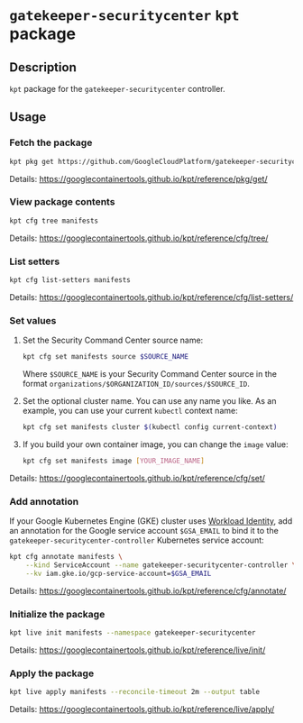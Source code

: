 # `gatekeeper-securitycenter` `kpt` package

## Description

`kpt` package for the `gatekeeper-securitycenter` controller.

## Usage

### Fetch the package

```bash
kpt pkg get https://github.com/GoogleCloudPlatform/gatekeeper-securitycenter/manifests manifests
```

Details: https://googlecontainertools.github.io/kpt/reference/pkg/get/

### View package contents

```bash
kpt cfg tree manifests
```

Details: https://googlecontainertools.github.io/kpt/reference/cfg/tree/

### List setters

```bash
kpt cfg list-setters manifests
```

Details: https://googlecontainertools.github.io/kpt/reference/cfg/list-setters/

### Set values

1.  Set the Security Command Center source name:

    ```bash
    kpt cfg set manifests source $SOURCE_NAME
    ```

    Where `$SOURCE_NAME` is your Security Command Center source in the format
    `organizations/$ORGANIZATION_ID/sources/$SOURCE_ID`.

2.  Set the optional cluster name. You can use any name you like. As an
    example, you can use your current `kubectl` context name:

    ```bash
    kpt cfg set manifests cluster $(kubectl config current-context)
    ```

3.  If you build your own container image, you can change the `image` value:

    ```bash
    kpt cfg set manifests image [YOUR_IMAGE_NAME]
    ```

Details: https://googlecontainertools.github.io/kpt/reference/cfg/set/

### Add annotation

If your Google Kubernetes Engine (GKE) cluster uses
[Workload Identity](https://cloud.google.com/kubernetes-engine/docs/how-to/workload-identity),
add an annotation for the Google service account `$GSA_EMAIL` to bind it to the
`gatekeeper-securitycenter-controller` Kubernetes service account:

```bash
kpt cfg annotate manifests \
    --kind ServiceAccount --name gatekeeper-securitycenter-controller \
    --kv iam.gke.io/gcp-service-account=$GSA_EMAIL
```

Details: https://googlecontainertools.github.io/kpt/reference/cfg/annotate/

### Initialize the package

```bash
kpt live init manifests --namespace gatekeeper-securitycenter
```

Details: https://googlecontainertools.github.io/kpt/reference/live/init/

### Apply the package

```bash
kpt live apply manifests --reconcile-timeout 2m --output table
```

Details: https://googlecontainertools.github.io/kpt/reference/live/apply/
